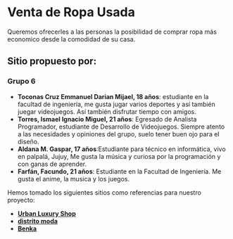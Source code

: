 # Venta de Ropa Usada 
Queremos ofrecerles a las personas la posibilidad de comprar ropa más economico desde la comodidad de su casa.

## Sitio propuesto por:
### Grupo 6
- **Toconas Cruz Emmanuel Darian Mijael, 18 años**: estudiante en la facultad de ingeniería, me gusta jugar varios deportes y así también juegar videojuegos. Así también disfrutar tiempo con amigos.
- **Torres, Ismael Ignacio Miguel, 21 años**: Egresado de Analista Programador, estudiante de Desarrollo de Videojuegos. Siempre atento a las necesidades y opiniones del grupo, suelo tener buen ojo para el diseño.
- **Aldana M. Gaspar, 17 años**:Estudiante para técnico en informática, vivo en palpalá, Jujuy, Me gusta la música y curiosa por la programación y con ganas de aprender. 
- **Farfán, Facundo, 21 años**: Estudiante en la Facultad de Ingeniería. Me gusta el anime, la musica y los juegos.


Hemos tomado los siguientes sitios como referencias para nuestro proyecto:
- **[Urban Luxury Shop](https://urbanluxurymarcas.com/tienda/)**
- **[distrito moda](https://www.distritomoda.com.ar/)**
- **[Benka](https://monasteriohuerta.org/)**